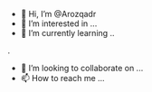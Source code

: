 - 👋 Hi, I’m @Arozqadr
- 👀 I’m interested in ...
- 🌱 I’m currently learning ..

.
- 💞️ I’m looking to collaborate on ...
- 📫 How to reach me ...

<!---
Arozqadr/Arozqadr is a ✨ special ✨ repository because its `README.md` (this file) appears on your GitHub profile.
You can click the Preview link to take a look at your changes.
--->
